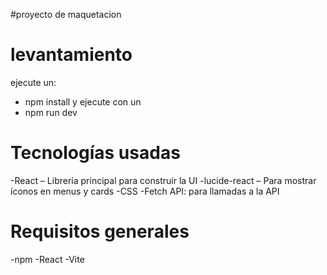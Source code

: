 #proyecto de maquetacion

# levantamiento
ejecute un:
- npm install
y ejecute con un
- npm run dev

# Tecnologías usadas

-React – Librería principal para construir la UI
-lucide-react – Para mostrar íconos en menus y cards
-CSS
-Fetch API: para llamadas a la API  

# Requisitos generales

-npm
-React
-Vite
